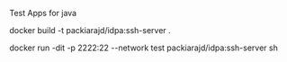Test Apps for java

docker build -t packiarajd/idpa:ssh-server .

docker run -dit -p 2222:22 --network test packiarajd/idpa:ssh-server sh